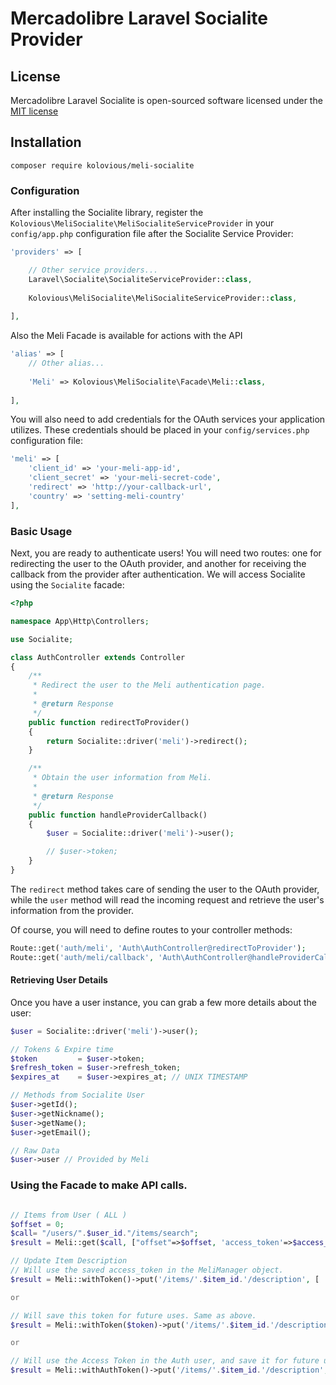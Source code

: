 # Mercadolibre Laravel Socialite Provider


## License

Mercadolibre Laravel Socialite is open-sourced software licensed under the [MIT license](http://opensource.org/licenses/MIT)

## Installation

    composer require kolovious/meli-socialite

### Configuration

After installing the Socialite library, register the `Kolovious\MeliSocialite\MeliSocialiteServiceProvider` in your `config/app.php` configuration file after the Socialite Service Provider:

```php
'providers' => [

    // Other service providers...
    Laravel\Socialite\SocialiteServiceProvider::class,
    
    Kolovious\MeliSocialite\MeliSocialiteServiceProvider::class,
    
],
```
Also the Meli Facade is available for actions with the API

```php
'alias' => [
    // Other alias...
    
    'Meli' => Kolovious\MeliSocialite\Facade\Meli::class,
    
],
```

You will also need to add credentials for the OAuth services your application utilizes. These credentials should be placed in your `config/services.php` configuration file:
```php
'meli' => [
    'client_id' => 'your-meli-app-id',
    'client_secret' => 'your-meli-secret-code',
    'redirect' => 'http://your-callback-url',
    'country' => 'setting-meli-country'
],
```
### Basic Usage

Next, you are ready to authenticate users! You will need two routes: one for redirecting the user to the OAuth provider, and another for receiving the callback from the provider after authentication. We will access Socialite using the `Socialite` facade:

```php
<?php

namespace App\Http\Controllers;

use Socialite;

class AuthController extends Controller
{
    /**
     * Redirect the user to the Meli authentication page.
     *
     * @return Response
     */
    public function redirectToProvider()
    {
        return Socialite::driver('meli')->redirect();
    }

    /**
     * Obtain the user information from Meli.
     *
     * @return Response
     */
    public function handleProviderCallback()
    {
        $user = Socialite::driver('meli')->user();

        // $user->token;
    }
}
```

The `redirect` method takes care of sending the user to the OAuth provider, while the `user` method will read the incoming request and retrieve the user's information from the provider.



Of course, you will need to define routes to your controller methods:

```php
Route::get('auth/meli', 'Auth\AuthController@redirectToProvider');
Route::get('auth/meli/callback', 'Auth\AuthController@handleProviderCallback');
```

#### Retrieving User Details

Once you have a user instance, you can grab a few more details about the user:

```php
$user = Socialite::driver('meli')->user();

// Tokens & Expire time
$token         = $user->token;
$refresh_token = $user->refresh_token;
$expires_at    = $user->expires_at; // UNIX TIMESTAMP

// Methods from Socialite User 
$user->getId();
$user->getNickname();
$user->getName();
$user->getEmail();

// Raw Data
$user->user // Provided by Meli

```

### Using the Facade to make API calls.

```php

// Items from User ( ALL ) 
$offset = 0;
$call= "/users/".$user_id."/items/search";
$result = Meli::get($call, ["offset"=>$offset, 'access_token'=>$access_token]);

// Update Item Description
// Will use the saved access_token in the MeliManager object.
$result = Meli::withToken()->put('/items/'.$item_id.'/description', [ 'text' => $this->description ]); 

or

// Will save this token for future uses. Same as above.
$result = Meli::withToken($token)->put('/items/'.$item_id.'/description', [ 'text' => $this->description ]);

or

// Will use the Access Token in the Auth user, and save it for future uses. You can call withToken() the next time and it will work as espected
$result = Meli::withAuthToken()->put('/items/'.$item_id.'/description', [ 'text' => $this->description ]);

```


